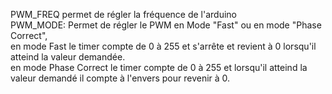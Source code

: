 PWM_FREQ permet de régler la fréquence de l'arduino  
PWM_MODE:
  Permet de régler le PWM en Mode "Fast" ou en mode "Phase Correct",  
    en mode Fast le timer compte de 0 à 255 et s'arrête et revient à 0 lorsqu'il atteind la valeur demandée.  
    en mode Phase Correct le timer compte de 0 à 255 et lorsqu'il atteind la valeur demandé il compte à l'envers pour revenir à 0.
